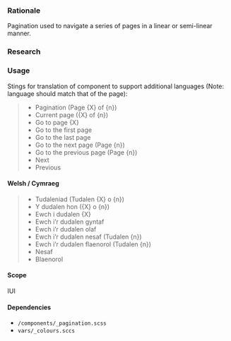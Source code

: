 ### Rationale
Pagination used to navigate a series of pages in a linear or semi-linear manner.


### Research

### Usage
Stings for translation of component to support additional languages (Note: language should match that of the page):

> - Pagination (Page {X} of {n})
> - Current page ({X} of {n})
> - Go to page {X}
> - Go to the first page
> - Go to the last page
> - Go to the next page (Page {n})
> - Go to the previous page (Page {n})
> - Next
> - Previous

#### Welsh / Cymraeg
> - Tudaleniad (Tudalen {X} o {n})
> - Y dudalen hon ({X} o {n})
> - Ewch i dudalen {X}
> - Ewch i’r dudalen gyntaf
> - Ewch i’r dudalen olaf
> - Ewch i’r dudalen nesaf (Tudalen {n})
> - Ewch i’r dudalen flaenorol (Tudalen {n})
> - Nesaf
> - Blaenorol

#### Scope
IUI

#### Dependencies
* `/components/_pagination.scss`
* `vars/_colours.sccs`
